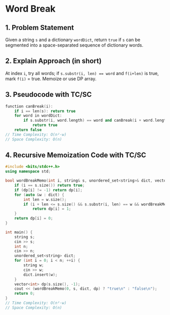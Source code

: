 # Word Break

## 1. Problem Statement
Given a string `s` and a dictionary `wordDict`, return `true` if `s` can be segmented into a space-separated sequence of dictionary words.

## 2. Explain Approach (in short)
At index `i`, try all words; if `s.substr(i, len) == word` and `f(i+len)` is true, mark `f(i)` = true. Memoize or use DP array.

## 3. Pseudocode with TC/SC
```cpp
function canBreak(i):
    if i == len(s): return true
    for word in wordDict:
        if s.substr(i, word.length) == word and canBreak(i + word.length):
            return true
    return false
// Time Complexity: O(n²·w)
// Space Complexity: O(n)
```

## 4. Recursive Memoization Code with TC/SC
```cpp
#include <bits/stdc++.h>
using namespace std;

bool wordBreakMemo(int i, string& s, unordered_set<string>& dict, vector<int>& dp) {
    if (i == s.size()) return true;
    if (dp[i] != -1) return dp[i];
    for (auto &w : dict) {
        int len = w.size();
        if (i + len <= s.size() && s.substr(i, len) == w && wordBreakMemo(i+len, s, dict, dp))
            return dp[i] = 1;
    }
    return dp[i] = 0;
}

int main() {
    string s;
    cin >> s;
    int n;
    cin >> n;
    unordered_set<string> dict;
    for (int i = 0; i < n; ++i) {
        string w;
        cin >> w;
        dict.insert(w);
    }
    vector<int> dp(s.size(), -1);
    cout << (wordBreakMemo(0, s, dict, dp) ? "true\n" : "false\n");
    return 0;
}
// Time Complexity: O(n²·w)
// Space Complexity: O(n)
```